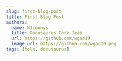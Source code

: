 ```yaml
---
slug: first-blog-post
title: First Blog Post
authors:
  name: N1connys
  title: Docusaurus Core Team
  url: https://github.com/wgao19
  image_url: https://github.com/wgao19.png
tags: [hola, docusaurus]
--- 
```

<!-- <!-- 
Lorem ipsum dolor sit amet, consectetur adipiscing elit. Pellentesque elementum dignissim ultricies. Fusce rhoncus ipsum tempor eros aliquam consequat. Lorem ipsum dolor sit amet -->
